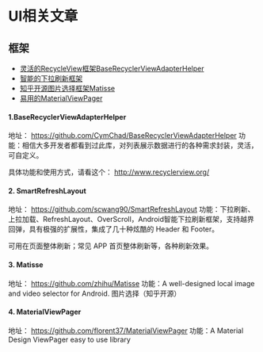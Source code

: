 # <span id="UI相关文章">UI相关文章</span>

## 框架

* [灵活的RecycleView框架BaseRecyclerViewAdapterHelper](#BaseRecyclerViewAdapterHelper)
* [智能的下拉刷新框架](#SmartRefreshLayout)
* [知乎开源图片选择框架Matisse](#Matisse)
* [易用的MaterialViewPager](#MaterialViewPager)


#### <span id="BaseRecyclerViewAdapterHelper">1.BaseRecyclerViewAdapterHelper</span>
地址：
https://github.com/CymChad/BaseRecyclerViewAdapterHelper
功能：相信大多开发者都看到过此库，对列表展示数据进行的各种需求封装，灵活，可自定义。

具体功能和使用方式，请看这个：
http://www.recyclerview.org/

#### <span id="SmartRefreshLayout">2. SmartRefreshLayout </span>
地址：
https://github.com/scwang90/SmartRefreshLayout
功能：下拉刷新、上拉加载、RefreshLayout、OverScroll，Android智能下拉刷新框架，支持越界回弹，具有极强的扩展性，集成了几十种炫酷的 Header 和 Footer。

可用在页面整体刷新；常见 APP 首页整体刷新等，各种刷新效果。

#### <span id="Matisse">3. Matisse </span>
地址：
https://github.com/zhihu/Matisse
功能：A well-designed local image and video selector for Android. 图片选择（知乎开源）

#### <span id="MaterialViewPager">4. MaterialViewPager </span>
地址：
https://github.com/florent37/MaterialViewPager
功能：A Material Design ViewPager easy to use library